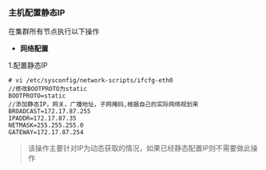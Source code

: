 ### 主机配置静态IP

在集群所有节点执行以下操作

* **网络配置**

1.配置静态IP

```
# vi /etc/sysconfig/network-scripts/ifcfg-eth0
//修改BOOTPROTO为static
BOOTPROTO=static
//添加静态IP，网关，广播地址，子网掩码,根据自己的实际网络规划来
BROADCAST=172.17.87.255
IPADDR=172.17.87.35
NETMASK=255.255.255.0
GATEWAY=172.17.87.254
```

> 该操作主要针对IP为动态获取的情况，如果已经静态配置IP则不需要做此操作



